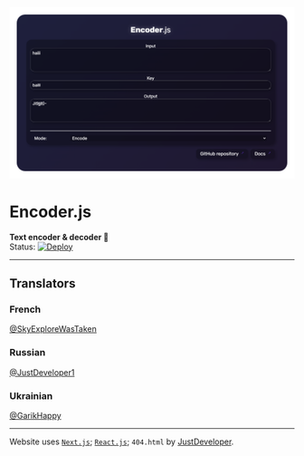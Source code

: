 ![Preview](.github/image.png)
# Encoder.js
**Text encoder & decoder 🔐**<br/>
Status: [![Deploy](https://github.com/JustStudio7/Encoder/actions/workflows/publish.yml/badge.svg)](https://github.com/JustStudio7/Encoder/actions/workflows/publish.yml)<br/>

---------
## Translators

### French
[@SkyExploreWasTaken](https://github.com/SkyExploreWasTaken)

### Russian
[@JustDeveloper1](https://github.com/JustDeveloper1)

### Ukrainian
[@GarikHappy](https://github.com/GarikHappy)

---------
Website uses <a href="https://nextjs.org/" target="_blank">`Next.js`</a>; <a href="https://react.dev/" target="_blank">`React.js`</a>; `404.html` by <a href="https://justdeveloper.is-a.dev/" target="_blank">JustDeveloper</a>.<br/>
